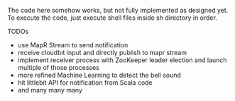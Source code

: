 The code here somehow works, but not fully implemented as designed yet.
To execute the code, just execute shell files inside sh directory in order.

TODOs

* use MapR Stream to send notification
* receive cloudbit input and directly publish to mapr stream
* implement receiver process with ZooKeeper leader election and launch multiple of those processes
* more refined Machine Learning to detect the bell sound
* hit littlebit API for notification from Scala code
* and many many many
